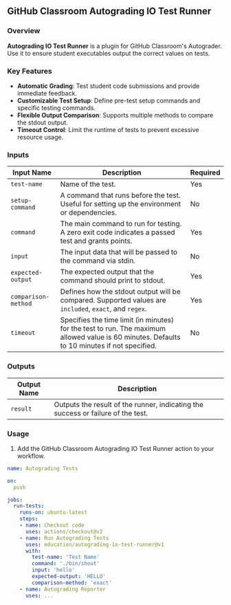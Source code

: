 ## GitHub Classroom Autograding IO Test Runner

### Overview
**Autograding IO Test Runner** is a plugin for GitHub Classroom's Autograder. Use it to ensure student executables output the correct values on tests.

### Key Features
- **Automatic Grading**: Test student code submissions and provide immediate feedback.
- **Customizable Test Setup**: Define pre-test setup commands and specific testing commands.
- **Flexible Output Comparison**: Supports multiple methods to compare the stdout output.
- **Timeout Control**: Limit the runtime of tests to prevent excessive resource usage.

### Inputs

| Input Name | Description | Required |
|------------|-------------|----------|
| `test-name` | Name of the test. | Yes |
| `setup-command` | A command that runs before the test. Useful for setting up the environment or dependencies. | No |
| `command` | The main command to run for testing. A zero exit code indicates a passed test and grants points. | Yes |
| `input` | The input data that will be passed to the command via stdin. | No |
| `expected-output` | The expected output that the command should print to stdout. | Yes |
| `comparison-method` | Defines how the stdout output will be compared. Supported values are `included`, `exact`, and `regex`. | Yes |
| `timeout` | Specifies the time limit (in minutes) for the test to run. The maximum allowed value is 60 minutes. Defaults to 10 minutes if not specified. | No |

### Outputs

| Output Name | Description |
|-------------|-------------|
| `result` | Outputs the result of the runner, indicating the success or failure of the test. |

### Usage

1. Add the GitHub Classroom Autograding IO Test Runner action to your workflow.

```yaml
name: Autograding Tests

on:
  push

jobs:
  run-tests:
    runs-on: ubuntu-latest
    steps:
    - name: Checkout code
      uses: actions/checkout@v2
    - name: Run Autograding Tests
      uses: education/autograding-io-test-runner@v1
      with:
        test-name: 'Test Name'
        command: './bin/shout'
        input: 'hello'
        expected-output: 'HELLO'
        comparison-method: 'exact'
    - name: Autograding Reporter
      uses: ...
